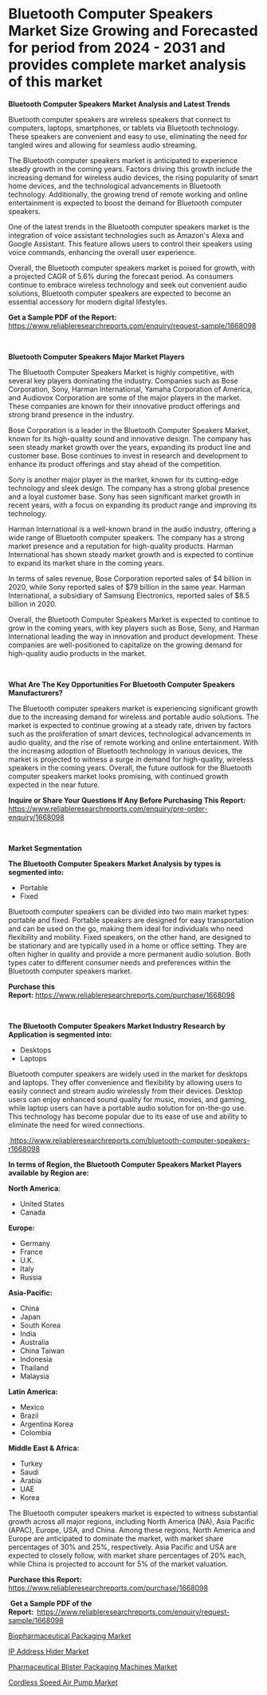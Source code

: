 <p><h1>Bluetooth Computer Speakers Market Size Growing and Forecasted for period from 2024 - 2031 and provides complete market analysis of this market</h1></p><p><strong>Bluetooth Computer Speakers Market Analysis and Latest Trends</strong></p>
<p><p>Bluetooth computer speakers are wireless speakers that connect to computers, laptops, smartphones, or tablets via Bluetooth technology. These speakers are convenient and easy to use, eliminating the need for tangled wires and allowing for seamless audio streaming.</p><p>The Bluetooth computer speakers market is anticipated to experience steady growth in the coming years. Factors driving this growth include the increasing demand for wireless audio devices, the rising popularity of smart home devices, and the technological advancements in Bluetooth technology. Additionally, the growing trend of remote working and online entertainment is expected to boost the demand for Bluetooth computer speakers.</p><p>One of the latest trends in the Bluetooth computer speakers market is the integration of voice assistant technologies such as Amazon's Alexa and Google Assistant. This feature allows users to control their speakers using voice commands, enhancing the overall user experience.</p><p>Overall, the Bluetooth computer speakers market is poised for growth, with a projected CAGR of 5.6% during the forecast period. As consumers continue to embrace wireless technology and seek out convenient audio solutions, Bluetooth computer speakers are expected to become an essential accessory for modern digital lifestyles.</p></p>
<p><strong>Get a Sample PDF of the Report:&nbsp;</strong> <a href="https://www.reliableresearchreports.com/enquiry/request-sample/1668098">https://www.reliableresearchreports.com/enquiry/request-sample/1668098</a></p>
<p>&nbsp;</p>
<p><strong>Bluetooth Computer Speakers Major Market Players</strong></p>
<p><p>The Bluetooth Computer Speakers Market is highly competitive, with several key players dominating the industry. Companies such as Bose Corporation, Sony, Harman International, Yamaha Corporation of America, and Audiovox Corporation are some of the major players in the market. These companies are known for their innovative product offerings and strong brand presence in the industry.</p><p>Bose Corporation is a leader in the Bluetooth Computer Speakers Market, known for its high-quality sound and innovative design. The company has seen steady market growth over the years, expanding its product line and customer base. Bose continues to invest in research and development to enhance its product offerings and stay ahead of the competition.</p><p>Sony is another major player in the market, known for its cutting-edge technology and sleek design. The company has a strong global presence and a loyal customer base. Sony has seen significant market growth in recent years, with a focus on expanding its product range and improving its technology.</p><p>Harman International is a well-known brand in the audio industry, offering a wide range of Bluetooth computer speakers. The company has a strong market presence and a reputation for high-quality products. Harman International has shown steady market growth and is expected to continue to expand its market share in the coming years.</p><p>In terms of sales revenue, Bose Corporation reported sales of $4 billion in 2020, while Sony reported sales of $79 billion in the same year. Harman International, a subsidiary of Samsung Electronics, reported sales of $8.5 billion in 2020.</p><p>Overall, the Bluetooth Computer Speakers Market is expected to continue to grow in the coming years, with key players such as Bose, Sony, and Harman International leading the way in innovation and product development. These companies are well-positioned to capitalize on the growing demand for high-quality audio products in the market.</p></p>
<p>&nbsp;</p>
<p><strong>What Are The Key Opportunities For Bluetooth Computer Speakers Manufacturers?</strong></p>
<p><p>The Bluetooth computer speakers market is experiencing significant growth due to the increasing demand for wireless and portable audio solutions. The market is expected to continue growing at a steady rate, driven by factors such as the proliferation of smart devices, technological advancements in audio quality, and the rise of remote working and online entertainment. With the increasing adoption of Bluetooth technology in various devices, the market is projected to witness a surge in demand for high-quality, wireless speakers in the coming years. Overall, the future outlook for the Bluetooth computer speakers market looks promising, with continued growth expected in the near future.</p></p>
<p><strong>Inquire or Share Your Questions If Any Before Purchasing This Report:</strong> <a href="https://www.reliableresearchreports.com/enquiry/pre-order-enquiry/1668098">https://www.reliableresearchreports.com/enquiry/pre-order-enquiry/1668098</a></p>
<p>&nbsp;</p>
<p><strong>Market Segmentation</strong></p>
<p><strong>The Bluetooth Computer Speakers Market Analysis by types is segmented into:</strong></p>
<p><ul><li>Portable</li><li>Fixed</li></ul></p>
<p><p>Bluetooth computer speakers can be divided into two main market types: portable and fixed. Portable speakers are designed for easy transportation and can be used on the go, making them ideal for individuals who need flexibility and mobility. Fixed speakers, on the other hand, are designed to be stationary and are typically used in a home or office setting. They are often higher in quality and provide a more permanent audio solution. Both types cater to different consumer needs and preferences within the Bluetooth computer speakers market.</p></p>
<p><strong>Purchase this Report:&nbsp;</strong><a href="https://www.reliableresearchreports.com/purchase/1668098">https://www.reliableresearchreports.com/purchase/1668098</a></p>
<p>&nbsp;</p>
<p><strong>The Bluetooth Computer Speakers Market Industry Research by Application is segmented into:</strong></p>
<p><ul><li>Desktops</li><li>Laptops</li></ul></p>
<p><p>Bluetooth computer speakers are widely used in the market for desktops and laptops. They offer convenience and flexibility by allowing users to easily connect and stream audio wirelessly from their devices. Desktop users can enjoy enhanced sound quality for music, movies, and gaming, while laptop users can have a portable audio solution for on-the-go use. This technology has become popular due to its ease of use and ability to eliminate the need for wired connections.</p></p>
<p><a href="https://www.reliableresearchreports.com/bluetooth-computer-speakers-r1668098">&nbsp;https://www.reliableresearchreports.com/bluetooth-computer-speakers-r1668098</a></p>
<p><strong>In terms of Region, the Bluetooth Computer Speakers Market Players available by Region are:</strong></p>
<p>
    <p> <strong> North America: </strong>
        <ul>
            <li>United States</li>
            <li>Canada</li>
        </ul>
        </p> 
    <p> <strong> Europe: </strong>
        <ul>
            <li>Germany</li>
            <li>France</li>
            <li>U.K.</li>
            <li>Italy</li>
            <li>Russia</li>
        </ul>
        </p> 
    <p> <strong> Asia-Pacific: </strong>
        <ul>
            <li>China</li>
            <li>Japan</li>
            <li>South Korea</li>
            <li>India</li>
            <li>Australia</li>
            <li>China Taiwan</li>
            <li>Indonesia</li>
            <li>Thailand</li>
            <li>Malaysia</li>
        </ul>
        </p> 
    <p> <strong> Latin America: </strong>
        <ul>
            <li>Mexico</li>
            <li>Brazil</li>
            <li>Argentina Korea</li>
            <li>Colombia</li>
        </ul>
        </p> 
    <p> <strong> Middle East & Africa: </strong>
        <ul>
            <li>Turkey</li>
            <li>Saudi</li>
            <li>Arabia</li>
            <li>UAE</li>
            <li>Korea</li>
        </ul>
    </p>
    </p>
<p><p>The Bluetooth computer speakers market is expected to witness substantial growth across all major regions, including North America (NA), Asia Pacific (APAC), Europe, USA, and China. Among these regions, North America and Europe are anticipated to dominate the market, with market share percentages of 30% and 25%, respectively. Asia Pacific and USA are expected to closely follow, with market share percentages of 20% each, while China is projected to account for 5% of the market valuation.</p></p>
<p><strong>Purchase this Report: </strong><a href="https://www.reliableresearchreports.com/purchase/1668098">https://www.reliableresearchreports.com/purchase/1668098</a></p>
<p>&nbsp;<strong>Get a Sample PDF of the Report:&nbsp;&nbsp;</strong><a href="https://www.reliableresearchreports.com/enquiry/request-sample/1668098">https://www.reliableresearchreports.com/enquiry/request-sample/1668098</a></p>
<p><strong></strong></p>
<p><p><a href="https://github.com/dx0328/Market-Research-Report-List-2/blob/main/biopharmaceutical-packaging-market.md">Biopharmaceutical Packaging Market</a></p><p><a href="https://www.linkedin.com/pulse/ip-address-hider-market-trends-forecast-competitive-analysis-g6wxf">IP Address Hider Market</a></p><p><a href="https://github.com/Glendatilghmankmgz0rbhwpy/Market-Research-Report-List-2/blob/main/pharmaceutical-blister-packaging-machines-market.md">Pharmaceutical Blister Packaging Machines Market</a></p><p><a href="https://www.linkedin.com/pulse/cordless-speed-air-pump-market-share-evolution-growth-trends-ilgie">Cordless Speed Air Pump Market</a></p></p>